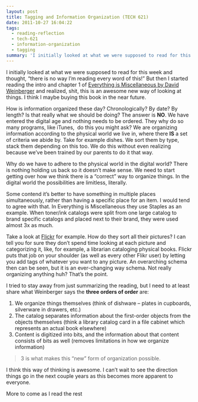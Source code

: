 ```yaml
---
layout: post
title: Tagging and Information Organization (TECH 621)
date: 2011-10-27 16:04:22
tags:
  - reading-reflection
  - tech-621
  - information-organization
  - tagging
summary: 'I initially looked at what we were supposed to read for this week and thought, “there is no way I’m reading every word of this!” But then I started reading the intro and chapter 1 of <em>Everything is Miscellaneous by David Weinberger</em> and realized, shit, this is an awesome new way of looking at things'
---
```


I initially looked at what we were supposed to read for this week and thought, “there is no way I’m reading every word of this!” But then I started reading the intro and chapter 1 of [Everything is Miscellaneous by David Weinberger][1] and realized, shit, this is an awesome new way of looking at things. I think I maybe buying this book in the near future.

How is information organized these day? Chronologically? By date? By length? Is that really what we should be doing? The answer is **NO**. We have entered the digital age and nothing needs to be ordered. They why do so many programs, like iTunes,  do this you might ask? We are organizing information according to the physical world we live in, where there **IS** a set of criteria we abide by. Take for example dishes. We sort them by type, stack them depending on this too. We do this without even realizing because we’ve been trained by our parents to do it that way.

Why do we have to adhere to the physical world in the digital world? There is nothing holding us back so it doesn’t make sense. We need to start getting over how we think there is a “correct” way to organize things. In the digital world the possibilities are limitless, literally.

Some contend it’s better to have something in multiple places simultaneously, rather than having a specific place for an item. I would tend to agree with that. In Everything is Miscellaneous they use Staples as an example. When toner/ink catalogs were split from one large catalog to brand specific catalogs and placed next to their brand, they were used almost 3x as much.

Take a look at [Flickr][2] for example. How do they sort all their pictures? I can tell you for sure they don’t spend time looking at each picture and categorizing it, like, for example, a librarian cataloging physical books. Flickr puts that job on your shoulder (as well as every other Flikr user) by letting you add tags of whatever you want to any picture. An overarching schema then can be seen, but it is an ever-changing way schema. Not really organizing anything huh? That’s the point.

I tried to stay away from just summarizing the reading, but I need to at least share what Weinberger says the **three orders of order** are:

  1. We organize things themselves (think of dishware – plates in cupboards, silverware in drawers, etc.)
  2. The catalog separates information about the first-order objects from the objects themselves (think a library catalog card in a file cabinet which represents an actual book elsewhere)
  3. Content is digitized into bits, and the information about that content consists of bits as well (removes limitations in how we organize information)

> 3 is what makes this “new” form of organization possible.

I think this way of thinking is awesome. I can’t wait to see the direction things go in the next couple years as this becomes more apparent to everyone.

More to come as I read the rest

   [1]: http://books.google.com/books/about/Everything_Is_Miscellaneous.html?id=KDDwp8zXCQMC
   [2]: http://www.flikr.com
